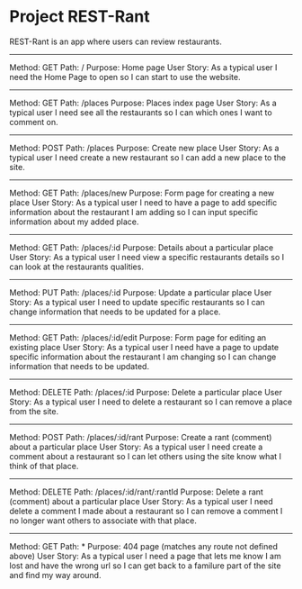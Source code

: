 # Project REST-Rant

REST-Rant is an app where users can review restaurants.

**********************
Method:     GET
Path:       /
Purpose:    Home page
User Story: As a typical user I need the Home Page to open so I can start to use the website.
**********************
Method:     GET
Path:       /places
Purpose:    Places index page
User Story: As a typical user I need see all the restaurants so I can which ones I want to comment on.
**********************
Method:     POST
Path:       /places
Purpose:    Create new place
User Story: As a typical user I need create a new restaurant so I can add a new place to the site.
**********************
Method:     GET
Path:       /places/new
Purpose:    Form page for creating a new place
User Story: As a typical user I need to have a page to add specific information about the restaurant I am adding so I can input specific information about my added place.
**********************
Method:     GET
Path:       /places/:id
Purpose:    Details about a particular place
User Story: As a typical user I need view a specific restaurants details so I can look at the restaurants qualities.
**********************
Method:     PUT
Path:       /places/:id
Purpose:    Update a particular place
User Story: As a typical user I need to update specific restaurants so I can change information that needs to be updated for a place.
**********************
Method:     GET
Path:       /places/:id/edit
Purpose:    Form page for editing an existing place
User Story: As a typical user I need have a page to update specific information about the restaurant I am changing so I can change information that needs to be updated.
**********************
Method:     DELETE
Path:       /places/:id
Purpose:    Delete a particular place
User Story: As a typical user I need to delete a restaurant so I can remove a place from the site.
**********************
Method:     POST
Path:       /places/:id/rant
Purpose:    Create a rant (comment) about a particular place
User Story: As a typical user I need create a comment about a restaurant so I can let others using the site know what I think of that place.
**********************
Method:     DELETE
Path:       /places/:id/rant/:rantId
Purpose:    Delete a rant (comment) about a particular place
User Story: As a typical user I need delete a comment I made about a restaurant so I can remove a comment I no longer want others to associate with that place.
**********************
Method:     GET
Path:       *
Purpose:    404 page (matches any route not defined above)
User Story: As a typical user I need a page that lets me know I am lost and have the wrong url so I can get back to a familure part of the site and find my way around.
